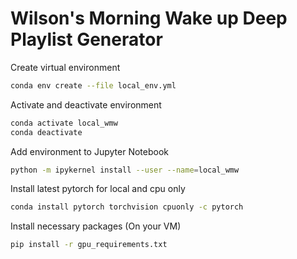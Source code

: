 # Wilson's Morning Wake up Deep Playlist Generator

Create virtual environment
```bash
conda env create --file local_env.yml
```

Activate and deactivate environment
```bash
conda activate local_wmw
conda deactivate
```
Add environment to Jupyter Notebook
```bash
python -m ipykernel install --user --name=local_wmw
```

Install latest pytorch for local and cpu only
```bash
conda install pytorch torchvision cpuonly -c pytorch
```

Install necessary packages (On your VM)
```bash
pip install -r gpu_requirements.txt
```
